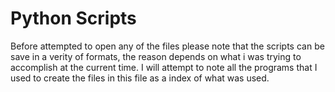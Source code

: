 # Python Scripts
 Before attempted to open any of the files please note that the scripts can be save in a verity of formats, the reason depends on what i was trying to accomplish at the current time. I will attempt to note all the programs that I used to create the files in this file as a index of what was used. 
